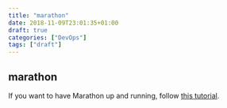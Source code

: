 ```yaml
---
title: "marathon"
date: 2018-11-09T23:01:35+01:00
draft: true
categories: ["DevOps"]
tags: ["draft"]
---
```


## marathon

If you want to have Marathon up and running, follow [this tutorial](https://vocon-it.com/2016/12/18/getting-started-with-mesos-and-marathon).

